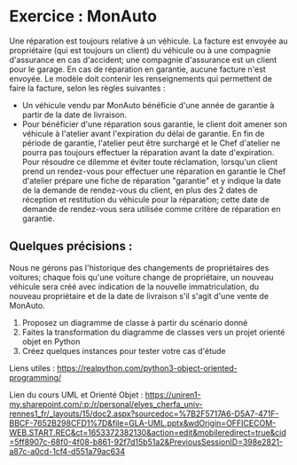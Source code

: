 # Exercice : MonAuto
Une réparation est toujours relative à un véhicule. La facture est envoyée au propriétaire (qui est toujours un client) du véhicule ou à une compagnie d'assurance en cas d'accident; une compagnie d'assurance est un client pour le garage. En cas de réparation en garantie, aucune facture n'est envoyée.
Le modèle doit contenir les renseignements qui permettent de faire la facture, selon les règles suivantes :
- Un véhicule vendu par MonAuto bénéficie d'une année de garantie à partir de la date de livraison.
- Pour bénéficier d'une réparation sous garantie, le client doit amener son véhicule à l'atelier avant l'expiration du délai de garantie. En fin de période de garantie, l'atelier peut être surchargé et le Chef d'atelier ne pourra pas toujours effectuer la réparation avant la date d'expiration. Pour résoudre ce dilemme et éviter toute réclamation, lorsqu'un client prend un rendez-vous pour effectuer une réparation en garantie le Chef d'atelier prépare une fiche de réparation "garantie" et y indique la date de la demande de rendez-vous du client, en plus des 2 dates de réception et restitution du véhicule pour la réparation; cette date de demande de rendez-vous sera utilisée comme critère de réparation en garantie.

## Quelques précisions :

Nous ne gérons pas l'historique des changements de propriétaires des voitures; chaque fois qu'une voiture
change de propriétaire, un nouveau véhicule sera créé avec indication de la nouvelle immatriculation, du
nouveau propriétaire et de la date de livraison s'il s'agit d'une vente de MonAuto.

1. Proposez un diagramme de classe à partir du scénario donné
2. Faites la transformation du diagramme de classes vers un projet orienté objet en Python
3. Créez quelques instances pour tester votre cas d'étude

Liens utiles :
https://realpython.com/python3-object-oriented-programming/

Lien du cours UML et Orienté Objet :
https://uniren1-my.sharepoint.com/:p:/r/personal/elyes_cherfa_univ-rennes1_fr/_layouts/15/doc2.aspx?sourcedoc=%7B2F5717A6-D5A7-471F-BBCF-7652B298CFD1%7D&file=GLA-UML.pptx&wdOrigin=OFFICECOM-WEB.START.REC&ct=1653372382130&action=edit&mobileredirect=true&cid=5ff8907c-68f0-4f08-b861-92f7d15b51a2&PreviousSessionID=398e2821-a87c-a0cd-1cf4-d551a79ac634
